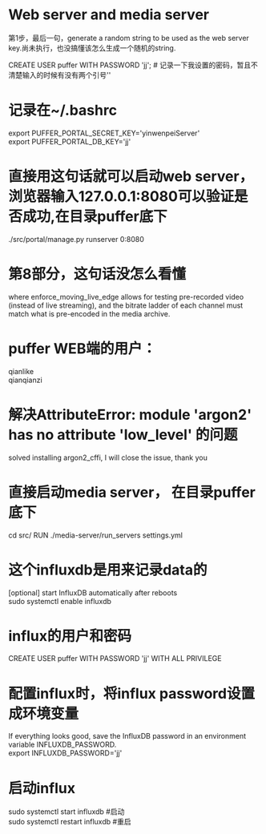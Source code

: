 # Web server and media server  
第1步，最后一句，generate a random string to be used as the web server key.尚未执行，也没搞懂该怎么生成一个随机的string.  
  
  
CREATE USER puffer WITH PASSWORD 'jj';   # 记录一下我设置的密码，暂且不清楚输入的时候有没有两个引号''  
  
# 记录在~/.bashrc    
export PUFFER_PORTAL_SECRET_KEY='yinwenpeiServer'  
export PUFFER_PORTAL_DB_KEY='jj'  
  
# 直接用这句话就可以启动web server， 浏览器输入127.0.0.1:8080可以验证是否成功,在目录puffer底下    
  ./src/portal/manage.py runserver 0:8080  
   
   
# 第8部分，这句话没怎么看懂 
where enforce_moving_live_edge allows for testing pre-recorded video (instead of live streaming), and the bitrate ladder of each channel must match what is pre-encoded in the media archive.  
  
# puffer  WEB端的用户：    
qianlike  
qianqianzi   
  
# 解决AttributeError: module 'argon2' has no attribute 'low_level'  的问题    
solved installing argon2_cffi, I will close the issue, thank you  

# 直接启动media server， 在目录puffer底下  
cd src/
RUN  ./media-server/run_servers settings.yml  
  

# 这个influxdb是用来记录data的  
[optional] start InfluxDB automatically after reboots  
sudo systemctl enable influxdb  

# influx的用户和密码  
CREATE USER puffer WITH PASSWORD 'jj' WITH ALL PRIVILEGE  

# 配置influx时，将influx password设置成环境变量  
If everything looks good, save the InfluxDB password in an environment variable INFLUXDB_PASSWORD.  
export INFLUXDB_PASSWORD='jj'  

# 启动influx  
sudo systemctl start influxdb  #启动  
sudo systemctl restart influxdb #重启  




 
